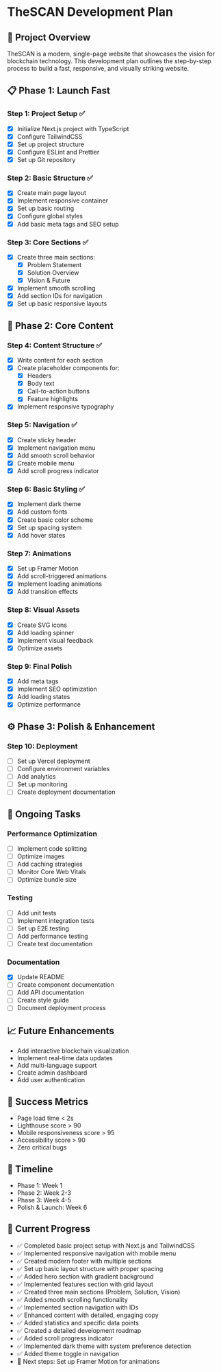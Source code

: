 # TheSCAN Development Plan

## 🎯 Project Overview
TheSCAN is a modern, single-page website that showcases the vision for blockchain technology. This development plan outlines the step-by-step process to build a fast, responsive, and visually striking website.

## 📋 Phase 1: Launch Fast

### Step 1: Project Setup ✅
- [x] Initialize Next.js project with TypeScript
- [x] Configure TailwindCSS
- [x] Set up project structure
- [x] Configure ESLint and Prettier
- [x] Set up Git repository

### Step 2: Basic Structure ✅
- [x] Create main page layout
- [x] Implement responsive container
- [x] Set up basic routing
- [x] Configure global styles
- [x] Add basic meta tags and SEO setup

### Step 3: Core Sections ✅
- [x] Create three main sections:
  - [x] Problem Statement
  - [x] Solution Overview
  - [x] Vision & Future
- [x] Implement smooth scrolling
- [x] Add section IDs for navigation
- [x] Set up basic responsive layouts

## 🎨 Phase 2: Core Content

### Step 4: Content Structure ✅
- [x] Write content for each section
- [x] Create placeholder components for:
  - [x] Headers
  - [x] Body text
  - [x] Call-to-action buttons
  - [x] Feature highlights
- [x] Implement responsive typography

### Step 5: Navigation ✅
- [x] Create sticky header
- [x] Implement navigation menu
- [x] Add smooth scroll behavior
- [x] Create mobile menu
- [x] Add scroll progress indicator

### Step 6: Basic Styling ✅
- [x] Implement dark theme
- [x] Add custom fonts
- [x] Create basic color scheme
- [x] Set up spacing system
- [x] Add hover states

### Step 7: Animations
- [x] Set up Framer Motion
- [x] Add scroll-triggered animations
- [x] Implement loading animations
- [x] Add transition effects

### Step 8: Visual Assets
- [x] Create SVG icons
- [x] Add loading spinner
- [x] Implement visual feedback
- [x] Optimize assets

### Step 9: Final Polish
- [x] Add meta tags
- [x] Implement SEO optimization
- [x] Add loading states
- [x] Optimize performance

## ⚙️ Phase 3: Polish & Enhancement

### Step 10: Deployment
- [ ] Set up Vercel deployment
- [ ] Configure environment variables
- [ ] Add analytics
- [ ] Set up monitoring
- [ ] Create deployment documentation

## 🔄 Ongoing Tasks

### Performance Optimization
- [ ] Implement code splitting
- [ ] Optimize images
- [ ] Add caching strategies
- [ ] Monitor Core Web Vitals
- [ ] Optimize bundle size

### Testing
- [ ] Add unit tests
- [ ] Implement integration tests
- [ ] Set up E2E testing
- [ ] Add performance testing
- [ ] Create test documentation

### Documentation
- [x] Update README
- [ ] Create component documentation
- [ ] Add API documentation
- [ ] Create style guide
- [ ] Document deployment process

## 📈 Future Enhancements
- Add interactive blockchain visualization
- Implement real-time data updates
- Add multi-language support
- Create admin dashboard
- Add user authentication

## 🎯 Success Metrics
- Page load time < 2s
- Lighthouse score > 90
- Mobile responsiveness score > 95
- Accessibility score > 90
- Zero critical bugs

## 📅 Timeline
- Phase 1: Week 1
- Phase 2: Week 2-3
- Phase 3: Week 4-5
- Polish & Launch: Week 6

## 📝 Current Progress
- ✅ Completed basic project setup with Next.js and TailwindCSS
- ✅ Implemented responsive navigation with mobile menu
- ✅ Created modern footer with multiple sections
- ✅ Set up basic layout structure with proper spacing
- ✅ Added hero section with gradient background
- ✅ Implemented features section with grid layout
- ✅ Created three main sections (Problem, Solution, Vision)
- ✅ Added smooth scrolling functionality
- ✅ Implemented section navigation with IDs
- ✅ Enhanced content with detailed, engaging copy
- ✅ Added statistics and specific data points
- ✅ Created a detailed development roadmap
- ✅ Added scroll progress indicator
- ✅ Implemented dark theme with system preference detection
- ✅ Added theme toggle in navigation
- 🔄 Next steps: Set up Framer Motion for animations 